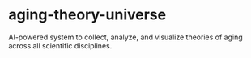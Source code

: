 # aging-theory-universe
AI-powered system to collect, analyze, and visualize theories of aging across all scientific disciplines.
